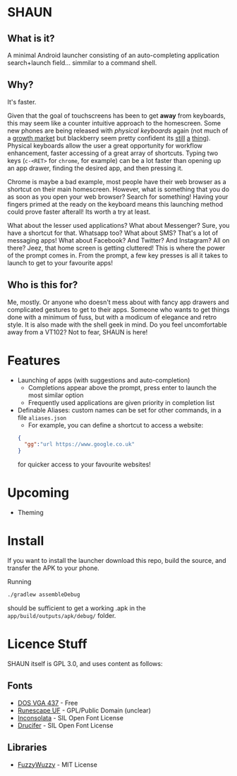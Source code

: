 # SHAUN

## What is it?

A minimal Android launcher consisting of an auto-completing application search+launch field... simmilar to a command shell.

## Why?

It's faster.

Given that the goal of touchscreens has been to get **away** from keyboards, this may seem like a counter intuitive approach to the homescreen. Some new phones are being released with *physical keyboards* again (not much of a [growth market](https://trends.google.com/trends/explore?q=android%20physical%20keyboard&date=all) but blackberry seem pretty confident its [still](https://www.gsmarena.com/blackberry_passport-6457.php) [a](https://www.blackberrymobile.com/uk/keyone/) [thing](https://www.pocket-lint.com/phones/news/blackberry/143328-blackberry-key-2-specs-release-date-features-details)). Physical keyboards allow the user a great opportunity for workflow enhancement, faster accessing of a great array of shortcuts. Typing two keys (`c-<RET>` for `chrome`, for example) can be a lot faster than opening up an app drawer, finding the desired app, and then pressing it. 

Chrome is maybe a bad example, most people have their web browser as a shortcut on their main homescreen. However, what is something that you do as soon as you open your web browser? Search for something! Having your fingers primed at the ready on the keyboard means this launching method could prove faster afterall! Its worth a try at least.

What about the lesser used applications? What about Messenger? Sure, you have a shortcut for that. Whatsapp too? What about SMS? That's a lot of messaging apps! What about Facebook? And Twitter? And Instagram? All on there? Jeez, that home screen is getting cluttered! This is where the power of the prompt comes in. From the prompt, a few key presses is all it takes to launch to get to your favourite apps!

## Who is this for?

Me, mostly. Or anyone who doesn't mess about with fancy app drawers and complicated gestures to get to their apps. Someone who wants to get things done with a minimum of fuss, but with a modicum of elegance and retro style. It is also made with the shell geek in mind. Do you feel uncomfortable away from a VT102? Not to fear, SHAUN is here!

# Features

  * Launching of apps (with suggestions and auto-completion)
    * Completions appear above the prompt, press enter to launch the most similar option
    * Frequently used applications are given priority in completion list
  * Definable Aliases: custom names can be set for other commands, in a file `aliases.json`
    * For example, you can define a shortcut to access a website:
    ```JSON
    {
      "gg":"url https://www.google.co.uk"
    }
    ```
    for quicker access to your favourite websites!
  
# Upcoming

  * Theming

# Install

If you want to install the launcher download this repo, build the source, and transfer the APK to your phone.

Running 
```bash
./gradlew assembleDebug
```
should be sufficient to get a working .apk in the `app/build/outputs/apk/debug/` folder.

# Licence Stuff

SHAUN itself is GPL 3.0, and uses content as follows:

## Fonts

  * [DOS VGA 437](https://www.dafont.com/perfect-dos-vga-437.font) - Free
  * [Runescape UF](https://www.dafont.com/runescape-uf.font) - GPL/Public Domain (unclear)
  * [Inconsolata](https://levien.com/type/myfonts/inconsolata.html) - SIL Open Font License
  * [Drucifer](https://github.com/drucifer/drucifer-monospace) - SIL Open Font License

## Libraries

  * [FuzzyWuzzy](https://github.com/xdrop/fuzzywuzzy) - MIT License
